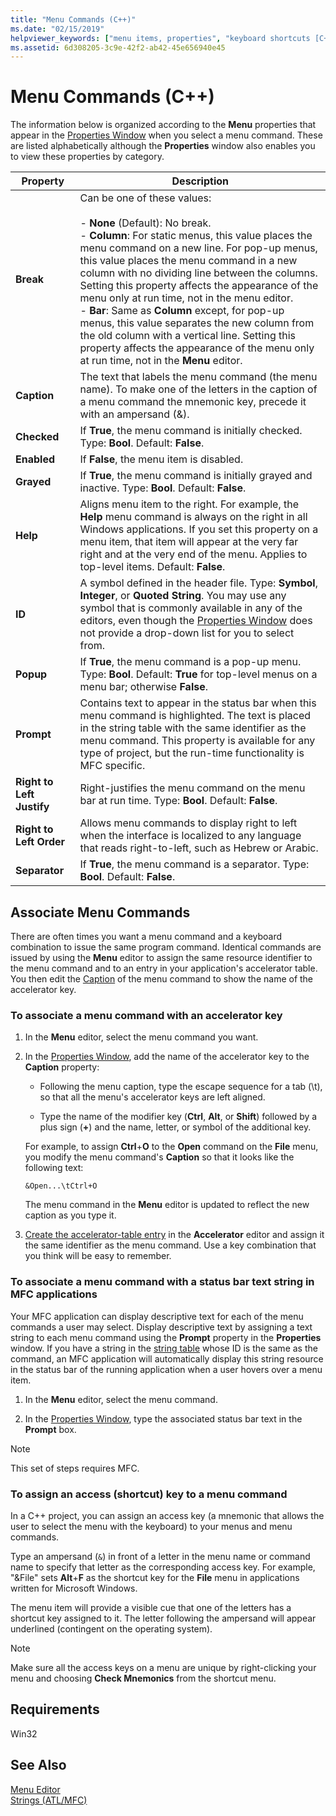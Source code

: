 ```yaml
---
title: "Menu Commands (C++)"
ms.date: "02/15/2019"
helpviewer_keywords: ["menu items, properties", "keyboard shortcuts [C++], menu association", "commands [C++], associating menu commands with accelerator keys", "menu commands [C++], associating with keyboard shortcuts", "status bars [C++], associating menu items", "menus [C++], status bar text", "access keys [C++], checking", "menus [C++], shortcut keys", "keyboard shortcuts [C++], command assignments", "access keys [C++], assigning", "mnemonics [C++], adding to menus", "keyboard shortcuts [C++], uniqueness checking", "mnemonics [C++], uniqueness checking", "Check Mnemonics command"]
ms.assetid: 6d308205-3c9e-42f2-ab42-45e656940e45
---
```

# Menu Commands (C++)

The information below is organized according to the **Menu** properties that appear in the [Properties Window](/visualstudio/ide/reference/properties-window) when you select a menu command. These are listed alphabetically although the **Properties** window also enables you to view these properties by category.

|Property|Description|
|--------------|-----------------|
|**Break**|Can be one of these values:<br /><br />- **None** (Default): No break.<br />- **Column**: For static menus, this value places the menu command on a new line. For pop-up menus, this value places the menu command in a new column with no dividing line between the columns. Setting this property affects the appearance of the menu only at run time, not in the menu editor.<br />- **Bar**: Same as **Column** except, for pop-up menus, this value separates the new column from the old column with a vertical line. Setting this property affects the appearance of the menu only at run time, not in the **Menu** editor.|
|**Caption**|The text that labels the menu command (the menu name). To make one of the letters in the caption of a menu command the mnemonic key, precede it with an ampersand (&).|
|**Checked**|If **True**, the menu command is initially checked. Type: **Bool**. Default: **False**.|
|**Enabled**|If **False**, the menu item is disabled.|
|**Grayed**|If **True**, the menu command is initially grayed and inactive. Type: **Bool**. Default: **False**.|
|**Help**|Aligns menu item to the right. For example, the **Help** menu command is always on the right in all Windows applications. If you set this property on a menu item, that item will appear at the very far right and at the very end of the menu. Applies to top-level items. Default: **False**.|
|**ID**|A symbol defined in the header file. Type: **Symbol**, **Integer**, or **Quoted String**. You may use any symbol that is commonly available in any of the editors, even though the [Properties Window](/visualstudio/ide/reference/properties-window) does not provide a drop-down list for you to select from.|
|**Popup**|If **True**, the menu command is a pop-up menu. Type: **Bool**. Default: **True** for top-level menus on a menu bar; otherwise **False**.|
|**Prompt**|Contains text to appear in the status bar when this menu command is highlighted. The text is placed in the string table with the same identifier as the menu command. This property is available for any type of project, but the run-time functionality is MFC specific.|
|**Right to Left Justify**|Right-justifies the menu command on the menu bar at run time. Type: **Bool**. Default: **False**.|
|**Right to Left Order**|Allows menu commands to display right to left when the interface is localized to any language that reads right-to-left, such as Hebrew or Arabic.|
|**Separator**|If **True**, the menu command is a separator. Type: **Bool**. Default: **False**.|

## Associate Menu Commands

There are often times you want a menu command and a keyboard combination to issue the same program command. Identical commands are issued by using the **Menu** editor to assign the same resource identifier to the menu command and to an entry in your application's accelerator table. You then edit the [Caption](../windows/menu-command-properties.md) of the menu command to show the name of the accelerator key.

### To associate a menu command with an accelerator key

1. In the **Menu** editor, select the menu command you want.

1. In the [Properties Window](/visualstudio/ide/reference/properties-window), add the name of the accelerator key to the **Caption** property:

   - Following the menu caption, type the escape sequence for a tab (\t), so that all the menu's accelerator keys are left aligned.

   - Type the name of the modifier key (**Ctrl**, **Alt**, or **Shift**) followed by a plus sign (**+**) and the name, letter, or symbol of the additional key.

   For example, to assign **Ctrl**+**O** to the **Open** command on the **File** menu, you modify the menu command's **Caption** so that it looks like the following text:

   ```
   &Open...\tCtrl+O
   ```

   The menu command in the **Menu** editor is updated to reflect the new caption as you type it.

1. [Create the accelerator-table entry](../windows/adding-an-entry-to-an-accelerator-table.md) in the **Accelerator** editor and assign it the same identifier as the menu command. Use a key combination that you think will be easy to remember.

### To associate a menu command with a status bar text string in MFC applications

Your MFC application can display descriptive text for each of the menu commands a user may select. Display descriptive text by assigning a text string to each menu command using the **Prompt** property in the **Properties** window. If you have a string in the [string table](../windows/string-editor.md) whose ID is the same as the command, an MFC application will automatically display this string resource in the status bar of the running application when a user hovers over a menu item.

1. In the **Menu** editor, select the menu command.

1. In the [Properties Window](/visualstudio/ide/reference/properties-window), type the associated status bar text in the **Prompt** box.

> [!NOTE]
> This set of steps requires MFC.

### To assign an access (shortcut) key to a menu command

In a C++ project, you can assign an access key (a mnemonic that allows the user to select the menu with the keyboard) to your menus and menu commands.

Type an ampersand (`&`) in front of a letter in the menu name or command name to specify that letter as the corresponding access key. For example, "&File" sets **Alt**+**F** as the shortcut key for the **File** menu in applications written for Microsoft Windows.

   The menu item will provide a visible cue that one of the letters has a shortcut key assigned to it. The letter following the ampersand will appear underlined (contingent on the operating system).

   > [!NOTE]
   > Make sure all the access keys on a menu are unique by right-clicking your menu and choosing **Check Mnemonics** from the shortcut menu.

## Requirements

Win32

## See Also

[Menu Editor](../windows/menu-editor.md)<br/>
[Strings (ATL/MFC)](../atl-mfc-shared/strings-atl-mfc.md)<br/>